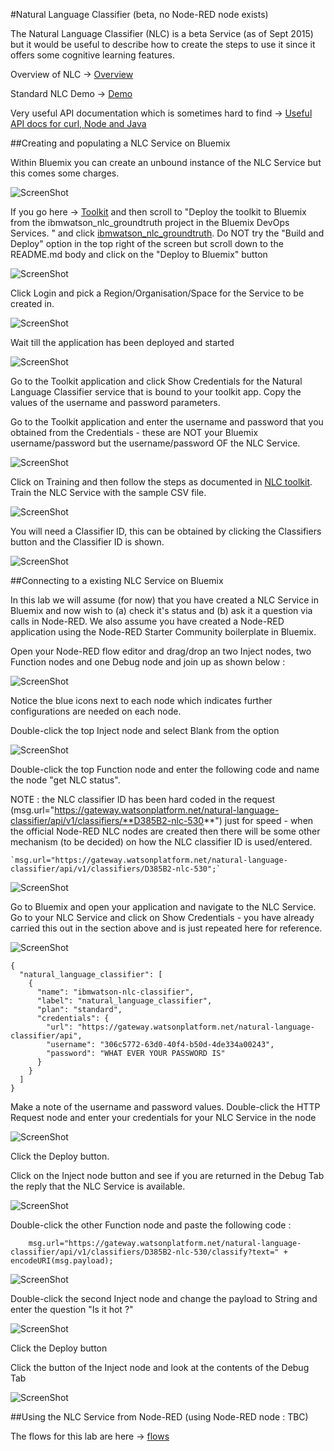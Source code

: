 #Natural Language Classifier (beta, no Node-RED node exists)

The Natural Language Classifier (NLC) is a beta Service (as of Sept 2015) but it would be useful to describe how to create the steps to use it since it offers some cognitive learning features.

Overview of NLC -> [Overview](http://www.ibm.com/smarterplanet/us/en/ibmwatson/developercloud/doc/nl_classifier/)
 
Standard NLC Demo -> [Demo](http://natural_language_classifier_demo.mybluemix.net/?cm_mc_uid=84253509386814425332224&cm_mc_sid_50200000=1442982326)

 Very useful API documentation which is sometimes hard to find -> [Useful API docs for curl, Node and Java](https://www.ibm.com/smarterplanet/us/en/ibmwatson/developercloud/natural_language_classifier/api/v1/?node#introduction)

##Creating and populating a NLC Service on Bluemix

Within Bluemix you can create an unbound instance of the NLC Service but this comes some charges.

![ScreenShot](images/nlc_std_service.png)

If you go here -> [Toolkit](http://www.ibm.com/smarterplanet/us/en/ibmwatson/developercloud/doc/nl_classifier/tool_overview.shtml) and then scroll to "Deploy the toolkit to Bluemix from the ibmwatson_nlc_groundtruth project in the Bluemix DevOps Services. " and click [ibmwatson_nlc_groundtruth](https://hub.jazz.net/project/wdctools/ibmwatson_nlc_groundtruth/overview?cm_mc_uid=84253509386814425332224&cm_mc_sid_50200000=1442982326).  Do NOT try the "Build and Deploy" option in the top right of the screen but scroll down to the README.md body and click on the "Deploy to Bluemix" button

![ScreenShot](images/nlc_bluemix_deploy.png)

Click Login and pick a Region/Organisation/Space for the Service to be created in.

![ScreenShot](images/nlc_bluemix_deploy_space.png)

Wait till the application has been deployed and started

![ScreenShot](images/nlc_bluemix_deploy_success.png)

Go to the Toolkit application and click Show Credentials for the Natural Language Classifier service that is bound to your toolkit app.  Copy the values of the username and password parameters.

Go to the Toolkit application and enter the username and password that you obtained from the Credentials - these are NOT your Bluemix username/password but the username/password OF the NLC Service.

![ScreenShot](images/nlc_toolkit_login.png)

Click on Training and then follow the steps as documented in [NLC toolkit](http://www.ibm.com/smarterplanet/us/en/ibmwatson/developercloud/doc/nl_classifier/tool_overview.shtml).  Train the NLC Service with the sample CSV file.

![ScreenShot](images/nlc_toolkit_training.png)

You will need a Classifier ID, this can be obtained by clicking the Classifiers button and the Classifier ID is shown.

![ScreenShot](images/nlc_classifier_id.png)


##Connecting to a existing NLC Service on Bluemix
 
In this lab we will assume (for now) that you have created a NLC Service in Bluemix and now wish to (a) check it's status and (b) ask it a question via calls in Node-RED.  We also assume you have created a Node-RED application using the Node-RED Starter Community boilerplate in Bluemix.

Open your Node-RED flow editor and drag/drop an two Inject nodes, two Function nodes and one Debug node and join up as shown below  :
 
![ScreenShot](images/nlc_nodes_joined.png)

Notice the blue icons next to each node which indicates further configurations are needed on each node.

Double-click the top Inject node and select Blank from the option

![ScreenShot](images/nlc_inject_node.png)

Double-click the top Function node and enter the following code and name the node "get NLC status".  

NOTE : the NLC classifier ID has been hard coded in the request (msg.url="https://gateway.watsonplatform.net/natural-language-classifier/api/v1/classifiers/**D385B2-nlc-530**") just for speed - when the official Node-RED NLC nodes are created then there will be some other mechanism (to be decided) on how the NLC classifier ID is used/entered.  

    `msg.url="https://gateway.watsonplatform.net/natural-language-classifier/api/v1/classifiers/D385B2-nlc-530";`

![ScreenShot](images/nlc_get_status_function.png)

Go to Bluemix and open your application and navigate to the NLC Service.  Go to your NLC Service and click on Show Credentials - you have already carried this out in the section above and is just repeated here for reference.


![ScreenShot](images/nlc_credentials.png)

    {
      "natural_language_classifier": [
        {
          "name": "ibmwatson-nlc-classifier",
          "label": "natural_language_classifier",
          "plan": "standard",
          "credentials": {
            "url": "https://gateway.watsonplatform.net/natural-language-classifier/api",
            "username": "306c5772-63d0-40f4-b50d-4de334a00243",
            "password": "WHAT EVER YOUR PASSWORD IS"
          }
        }
      ]
    }

Make a note of the username and password values.  Double-click the HTTP Request node and enter your credentials for your NLC Service in the node 

![ScreenShot](images/nlc_credentials_request_node.png)

Click the Deploy button.

Click on the Inject node button and see if you are returned in the Debug Tab the reply that the NLC Service is available.

![ScreenShot](images/nlc_available.png)

Double-click the other Function node and paste the following code :

        msg.url="https://gateway.watsonplatform.net/natural-language-classifier/api/v1/classifiers/D385B2-nlc-530/classify?text=" + encodeURI(msg.payload);
    
![ScreenShot](images/nlc_ask_question.png)

Double-click the second Inject node and change the payload to String and enter the question "Is it hot ?"

![ScreenShot](images/nlc_inject_ask.png)

Click the Deploy button

Click the button of the Inject node and look at the contents of the Debug Tab

![ScreenShot](images/nlc_debug_ask_output.png)

##Using the NLC Service from Node-RED (using Node-RED node : TBC)


The flows for this lab are here -> [flows](nlc_flows.json)
